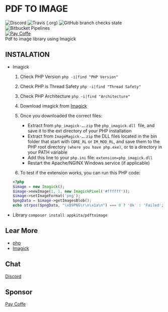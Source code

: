 # PDF TO IMAGE

![Discord](https://img.shields.io/discord/846036920811126844?style=plastic)
![Travis (.org)](https://img.shields.io/travis/gunantos/pdftoimage-php?style=plastic)
![GitHub branch checks state](https://img.shields.io/github/checks-status/gunantos/pdftoimage-php/main?style=plastic)
![Bitbucket Pipelines](https://img.shields.io/bitbucket/pipelines/andtho89/pdftoimage-php/main)<br>
<a href="https://sponsor.app-kita.net" target="_blank"><img src="https://img.shields.io/github/sponsors/gunantos?logo=gunantos&style=for-the-badge" title="Pay Coffe" /></a><br>
Pdf to image library using Imagick<br>

## INSTALATION

- Imagick

  1. Check PHP Version `php -i|find "PHP Version"`
  2. Check PHP is Thread Safety `php -i|find "Thread Safety"`
  3. Check PHP Architecture `php -i|find "Architecture"`
  4. Download imagick from [Imagick](https://pecl.php.net/package/imagick)
  5. Once you downloaded the correct files:

     - Extract from `php_imagick-….zip` the `php_imagick.dll `file, and save it to the ext directory of your PHP installation
     - Extract from `ImageMagick-….zip` the DLL files located in the bin folder that start with `CORE_RL` or `IM_MOD_RL`, and save them to the PHP root directory `(where you have php.exe)`, or to a directory in your PATH variable
     - Add this line to your `php.ini` file: `extension=php_imagick.dll`
     - Restart the Apache/NGINX Windows service (if applicable)

  6. To test if the extension works, you can run this PHP code:

  ```php
  <?php
  $image = new Imagick();
  $image->newImage(1, 1, new ImagickPixel('#ffffff'));
  $image->setImageFormat('png');
  $pngData = $image->getImagesBlob();
  echo strpos($pngData, "\x89PNG\r\n\x1a\n") === 0 ? 'Ok' : 'Failed';
  ```

- Library
  `composer install appkita/pdftoimage`

## Lear More

- [php](https://www.php.net/manual/en)
- [Imagick](https://www.php.net/manual/en/book.imagick.php)

## Chat

[Discord](https://discord.gg/bXUWCSaw)

## Sponsor

[Pay Coffe](https://sponsor.app-kita.net)

